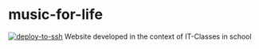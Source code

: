 # music-for-life
[![deploy-to-ssh](https://github.com/PPTide/music-for-life/actions/workflows/action1.yml/badge.svg)](https://github.com/PPTide/music-for-life/actions/workflows/action1.yml)
Website developed in the context of IT-Classes in school
